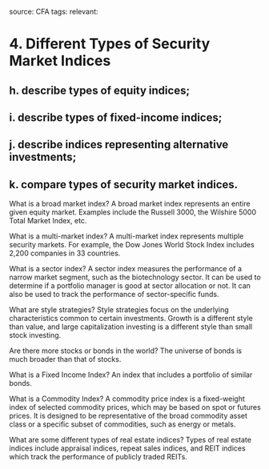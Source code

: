 source: CFA
tags: 
relevant: 

# 4. Different Types of Security Market Indices

## h. describe types of equity indices;
## i. describe types of fixed-income indices;
## j. describe indices representing alternative investments;
## k. compare types of security market indices.

What is a broad market index?
A broad market index represents an entire given equity market. Examples include the Russell 3000, the Wilshire 5000 Total Market Index, etc.

What is a multi-market index?
A multi-market index represents multiple security markets. For example, the Dow Jones World Stock Index includes 2,200 companies in 33 countries.

What is a sector index?
A sector index measures the performance of a narrow market segment, such as the biotechnology sector. It can be used to determine if a portfolio manager is good at sector allocation or not. It can also be used to track the performance of sector-specific funds.

What are style strategies?
Style strategies focus on the underlying characteristics common to certain investments. Growth is a different style than value, and large capitalization investing is a different style than small stock investing.

Are there more stocks or bonds in the world?
The universe of bonds is much broader than that of stocks.

What is a Fixed Income Index?
An index that includes a portfolio of similar bonds.

What is a Commodity Index?
A commodity price index is a fixed-weight index of selected commodity prices, which may be based on spot or futures prices. It is designed to be representative of the broad commodity asset class or a specific subset of commodities, such as energy or metals.

What are some different types of real estate indices?
Types of real estate indices include appraisal indices, repeat sales indices, and REIT indices which track the performance of publicly traded REITs.

